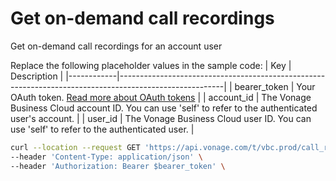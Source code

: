 # Get on-demand call recordings
Get on-demand call recordings for an account user

Replace the following placeholder values in the sample code:
| Key        | Description                                                                                            |
|------------|--------------------------------------------------------------------------------------------------------|
| bearer_token | Your OAuth token. [Read more about OAuth tokens](https://developer.nexmo.com/vonage-business-cloud/vbc-apis/getting-started/authentication) |
| account_id | The Vonage Business Cloud account ID. You can use 'self' to refer to the authenticated user's account. |
| user_id | The Vonage Business Cloud user ID. You can use 'self' to refer to the authenticated user. |


``` bash
curl --location --request GET 'https://api.vonage.com/t/vbc.prod/call_recording/api/accounts/$account_id/users/$user_id/call_recordings' \
--header 'Content-Type: application/json' \
--header 'Authorization: Bearer $bearer_token' \
```